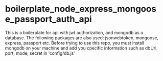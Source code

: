 # boilerplate_node_express_mongoose_passport_auth_api
This is a boilerplate for api with jwt authorization, and mongodb as a database. 
The following packages are also used: jsonwebtoken, mongoose, express, passport etc.
Before trying to use this repo, you must install mongodb on your machine and add you cpecific information
such as dbUrl, port, mode, secret in 'config/db.js'